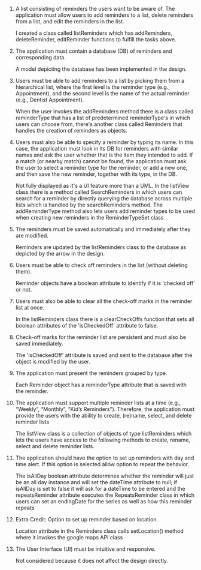 1. A list consisting of reminders the users want to be aware of. The application must allow users to add reminders to a list, delete reminders from a list, and edit the reminders in the list.

    I created a class called listReminders which has addReminders, deleteReminder, editReminder functions to fulfill the tasks above.

2. The application must contain a database (DB) of reminders and corresponding data.

    A model depicting the database has been implemented in the design.

3. Users must be able to add reminders to a list by picking them from a hierarchical list, where the first level is the reminder type (e.g., Appointment), and the second level is the name of the actual reminder (e.g., Dentist Appointment).

    When the user invokes the addReminders method there is a class called reminderType that has a list of predetermined reminderType's in which users can choose from, there's another class called Reminders that handles the creation of reminders as objects.

4. Users must also be able to specify a reminder by typing its name. In this case, the application must look in its DB for reminders with similar names and ask the user whether that is the item they intended to add. If a match (or nearby match) cannot be found, the application must ask the user to select a reminder type for the reminder, or add a new one, and then save the new reminder, together with its type, in the DB.

    Not fully displayed as it's a UI feature more than a UML. In the listView class there is a method called SearchReminders in which users can search for a reminder by directly querying the database across multiple lists which is handled by the searchReminders method. The addReminderType method also lets users add reminder types to be used when creating new reminders in the ReminderTypeSet class

5. The reminders must be saved automatically and immediately after they are modified.

    Reminders are updated by the listReminders class to the database as depicted by the arrow in the design.

6.  Users must be able to check off reminders in the list (without deleting them).

    Reminder objects have a boolean attribute to identify if it is 'checked off' or not.

7. Users must also be able to clear all the check-off marks in the reminder list at once.

    In the listReminders class there is a clearCheckOffs function that sets all boolean attributes of the 'isCheckedOff' attribute to false. 

8. Check-off marks for the reminder list are persistent and must also be saved immediately.

    The 'isCheckedOff' attribute is saved and sent to the database after the object is modified by the user. 

9. The application must present the reminders grouped by type.

    Each Reminder object has a reminderType attribute that is saved with the reminder.

10. The application must support multiple reminder lists at a time (e.g., “Weekly”, “Monthly”, “Kid’s Reminders”). Therefore, the application must provide the users with the ability to create, (re)name, select, and delete reminder lists

    The listView class is a collection of objects of type listReminders which lets the users have access to the following methods to create, rename, select and delete reminder lists.

11. The application should have the option to set up reminders with day and time alert. If this option is selected allow option to repeat the behavior.

    The isAllDay boolean attribute determines whether the reminder will just be an all day instance and will set the dateTime attribute to null; if isAllDay is set to false it will ask for a dateTime to be entered and the repeatsReminder attribute executes the RepeatsReminder class in which users can set an endingDate for the series as well as how this reminder repeats

12. Extra Credit: Option to set up reminder based on location.

    Location attribute in the Reminders class calls setLocation() method where it invokes the google maps API class

13. The User Interface (UI) must be intuitive and responsive.
    
    Not considered because it does not affect the design directly.